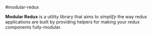 #modular-redux

**Modular Redux** is a utility library that aims to _simplify_ the way redux applications are built by providing helpers for making your redux components fully-modular.
